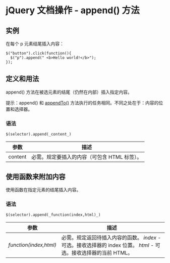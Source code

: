 # jQuery 文档操作 - append() 方法



## 实例

在每个 p 元素结尾插入内容：

```
$("button").click(function(){
  $("p").append(" <b>Hello world!</b>");
});

```

## 定义和用法

append() 方法在被选元素的结尾（仍然在内部）插入指定内容。

提示：append() 和 [appendTo()](/jquery/manipulation_appendto.asp) 方法执行的任务相同。不同之处在于：内容的位置和选择器。

### 语法

```
$(selector).append(_content_)
```

| 参数 | 描述 |
| --- | --- |
| content | 必需。规定要插入的内容（可包含 HTML 标签）。 |

## 使用函数来附加内容

使用函数在指定元素的结尾插入内容。

### 语法

```
$(selector).append(_function(index,html)_)
```

| 参数 | 描述 |
| --- | --- |
| _function(index,html)_ | 必需。规定返回待插入内容的函数。   _index_ - 可选。接收选择器的 index 位置。   _html_ - 可选。接收选择器的当前 HTML。 |
